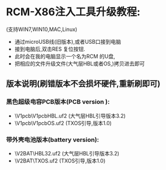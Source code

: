 # RCM-X86注入工具升级教程:
(支持WIN7,WIN10,MAC,Linux)
* 通过microUSB线(旧版本),或者USB口接到电脑
* 接到电脑后,双击RES 复位按钮.
* 此时会在我的电脑显示一个名为RCM 的U盘,
* 把相应的文件升级文件(大气层HBL或者OS,)拷贝进去即可

## 版本说明(刷错版本不会损坏硬件,重新刷即可)
### 黑色超级电容PCB版本(PCB version ):
* \V1pcb\V1pcbHBL.uf2  (大气层HBL引导版本3.2)
* \V1pcb\V1pcbOS.uf2   (TXOS引导,版本1.0)

### 带外壳电池版本(battery version):
* \V2BAT\HBL32.uf2  (大气层HBL引导版本3.2)
* \V2BAT\TXOS.uf2   (TXOS引导,版本1.0)
